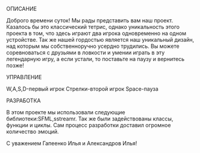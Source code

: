 ОПИСАНИЕ

Доброго времени суток! Мы рады представить вам наш проект. Казалось бы это классический тетрис, 
однако уникальность этого проекта в том, что здесь играют два игрока одновременно на одном устройстве. 
Так же нашей гордостью является наш уникальный дизайн, над которым мы собственноручно усердно трудились. 
Вы можете соревноваться с друзьями в ловкости и умении играть в эту легендарную игру, 
а если устали, то поставьте на паузу и вернитесь позже!

УПРАВЛЕНИЕ

W,A,S,D-первый игрок 
Стрелки-второй игрок 
Space-пауза 

РАЗРАБОТКА

В этом проекте мы использовали следующие библиотеки:SFML,sstreamr. 
Так же были задействованы классы, функции и циклы.
Сам процесс разработки доставил огромное количество эмоций.

С уважением Гапеенко Илья и Александров Илья!

